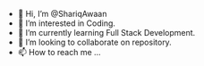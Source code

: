 - 👋 Hi, I’m @ShariqAwaan
- 👀 I’m interested in Coding.
- 🌱 I’m currently learning Full Stack Development.
- 💞️ I’m looking to collaborate on repository.
- 📫 How to reach me ...

<!---
ShariqAwaan/ShariqAwaan is a ✨ special ✨ repository because its `README.md` (this file) appears on your GitHub profile.
You can click the Preview link to take a look at your changes.
--->
